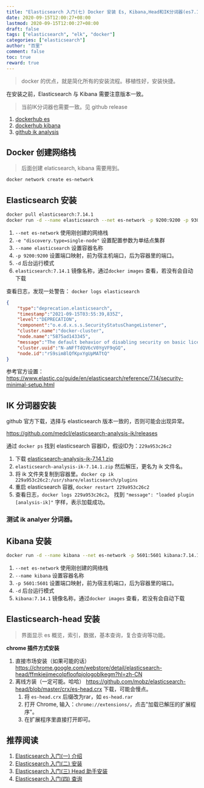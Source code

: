```yaml
---
title: "Elasticsearch 入门(七) Docker 安装 Es, Kibana,Head和IK分词器(es7.14.1)"
date: 2020-09-15T12:00:27+08:00
lastmod: 2020-09-15T12:00:27+08:00
draft: false
tags: ["elasticsearch", "elk", "docker"]
categories: ["elasticsearch"]
author: "百里"
comment: false
toc: true
reward: true
---
```


> docker 的优点，就是简化所有的安装流程。移植性好，安装快捷。

在安装之前，Elasticsearch 与 Kibana 需要注意版本一致。
> 当前IK分词器也需要一致。见 github release

1. [dockerhub es](https://hub.docker.com/_/elasticsearch?tab=tags&page=1&ordering=last_updated)
2. [dockerhub kibana](https://hub.docker.com/_/kibana?tab=tags&page=1&ordering=last_updated)
3. [github ik analysis](https://github.com/medcl/elasticsearch-analysis-ik/releases)


## Docker 创建网络栈
> 后面创建 elaticsearch, kibana 需要用到。
```sh
docker network create es-network
```

## Elasticsearch 安装
```sh
docker pull elasticsearch:7.14.1
docker run -d --name elasticsearch --net es-network -p 9200:9200 -p 9300:9300 -e "discovery.type=single-node" elasticsearch:7.14.1
```
1. `--net es-network` 使用刚创建的网络栈
2. `-e "discovery.type=single-node"` 设置配置参数为单结点集群
3. `--name elasticsearch` 设置容器名称
4. `-p 9200:9200` 设置端口映射，前为宿主机端口，后为容器里的端口。
5. `-d` 后台运行模式
6. `elasticsearch:7.14.1` 镜像名称，通过`docker images` 查看，若没有会自动下载

查看日志，发现一处警告：
`docker logs elasticsearch`

```json
{
    "type":"deprecation.elasticsearch",
    "timestamp":"2021-09-15T03:55:39,835Z",
    "level":"DEPRECATION",
    "component":"o.e.d.x.s.s.SecurityStatusChangeListener",
    "cluster.name":"docker-cluster",
    "node.name":"5875ad143345",
    "message":"The default behavior of disabling security on basic licenses is deprecated. In a later version of Elasticsearch, the value of [xpack.security.enabled] will default to \"true\" , regardless of the license level. See https://www.elastic.co/guide/en/elasticsearch/reference/7.14/security-minimal-setup.html to enable security, or explicitly disable security by setting [xpack.security.enabled] to false in elasticsearch.yml",
    "cluster.uuid":"N-aNFfTdQV6cV0YgVF9qGQ",
    "node.id":"rS9sim8lQfKpxYgUpMATtQ"
}
```

参考官方设置：https://www.elastic.co/guide/en/elasticsearch/reference/7.14/security-minimal-setup.html

## IK 分词器安装

github 官方下载，选择与 elasticsearch 版本一致的，否则可能会出现异常。

https://github.com/medcl/elasticsearch-analysis-ik/releases

通过 `docker ps` 找到 elasticsearch 容器ID，假设ID为：`229a953c26c2`

1. 下载 [elasticsearch-analysis-ik-7.14.1.zip](https://github.com/medcl/elasticsearch-analysis-ik/releases/download/v7.14.1/elasticsearch-analysis-ik-7.14.1.zip) 
2. `elasticsearch-analysis-ik-7.14.1.zip` 然后解压，更名为 ik 文件名。
3. 将 ik 文件夹复制到容器里。`docker cp ik 229a953c26c2:/usr/share/elasticsearch/plugins`
4. 重启 elasticsearch 容器, `docker restart 229a953c26c2`
5. 查看日志，`docker logs 229a953c26c2`。 找到 `"message": "loaded plugin [analysis-ik]"` 字样，表示加载成功。

### 测试 ik analyer 分词器。


## Kibana 安装

```sh
docker run -d --name kibana --net es-network -p 5601:5601 kibana:7.14.1
```

1. `--net es-network` 使用刚创建的网络栈
1. `--name kibana` 设置容器名称
1. `-p 5601:5601` 设置端口映射，前为宿主机端口，后为容器里的端口。
1. `-d` 后台运行模式
1. `kibana:7.14.1` 镜像名称，通过`docker images` 查看，若没有会自动下载


## Elasticsearch-head 安装
> 界面显示 es 概览，索引，数据，基本查询，复合查询等功能。

**chrome 插件方式安装**
1. 直接市场安装（如果可能的话）
	https://chrome.google.com/webstore/detail/elasticsearch-head/ffmkiejjmecolpfloofpjologoblkegm?hl=zh-CN
2. 离线方装（一定可能。哈哈）
	https://github.com/mobz/elasticsearch-head/blob/master/crx/es-head.crx 下载，可能会慢点。
	1. 将 `es-head.crx` 后缀改为rar，如 `es-head.rar`
	2. 打开 Chrome, 输入：`chrome://extensions/`，点击"加载已解压的扩展程序"。
	3. 在扩展程序里直接打开即可。


## 推荐阅读

1. [Elasticsearch 入门(一) 介绍](https://yezihack.github.io/es-info.html)
2. [Elasticsearch 入门(二) 安装](https://yezihack.github.io/es-install.html)
3. [Elasticsearch 入门(三) Head 助手安装](https://yezihack.github.io/es-head.html)
4. [Elasticsearch 入门(四) 查询](https://yezihack.github.io/es-search.html)
